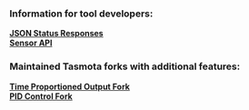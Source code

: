 ### Information for tool developers:
[**JSON Status Responses**](JSON-Status-Responses)  
[**Sensor API**](Sensor-API)

### Maintained Tasmota forks with additional features:  
[**Time Proportioned Output Fork**](Time-Proportioned-Output-support)  
[**PID Control Fork**](PID-Control)  